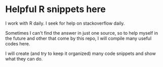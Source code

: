 # Helpful R snippets here
I work with R daily. I seek for help on stackoverflow daily. 

Sometimes I can't find the answer in just one source, so to help myself in the future and other that come by this repo, I will compile many useful codes here.

I will create (and try to keep it organized) many code snippets and show what they can do.
